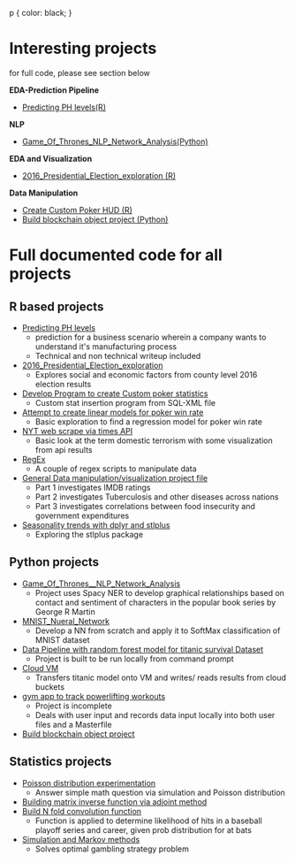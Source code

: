 p {
 color: black;
}

# Interesting projects<br>
for full code, please see section below

**EDA-Prediction Pipeline**
+ [Predicting PH levels(R)](https://rpubs.com/justin_herman_42/497179)

**NLP**
+ [Game_Of_Thrones_NLP_Network_Analysis(Python)](https://nbviewer.jupyter.org/github/justinherman42/Data_Science_Projects/blob/master/Python/Game_Of_Thrones__NLP_Network_Analysis/Game_of_Thrones_NER.ipynb)

**EDA and Visualization**
+ [2016_Presidential_Election_exploration (R)](http://rpubs.com/justin_herman_42/457852)
  
**Data Manipulation**
+ [Create Custom Poker HUD (R)](https://rpubs.com/justin_herman_42/385739)
+ [Build blockchain object project (Python)](https://github.com/justinherman42/Data_Science_Projects/blob/master/Python/Build%20Blockchain/Blockchain.py)

# Full documented code for all projects
## R based projects
  + [Predicting PH levels](https://github.com/justinherman42/Data_Science_Projects/tree/master/R/Predicting_PH_levels) 
    + prediction for a business scenario wherein a company wants to understand it's manufacturing process
    + Technical and non technical writeup included
  + [2016_Presidential_Election_exploration](https://github.com/justinherman42/Data_Science_Projects/tree/master/R/2016_CountyLevel_Election_Data) 
    + Explores social and economic factors from county level 2016 election results
  + [Develop Program to create Custom poker statistics](https://github.com/justinherman42/Data_Science_Projects/tree/master/R/Build_Custom_Poker_Statistics_Software) 
    + Custom stat insertion program from SQL-XML file
  + [Attempt to create linear models for poker win rate](https://github.com/justinherman42/Data_Science_Projects/tree/master/R/Build_Linear_Regression_Model_For_Poker_Winrate) 
    + Basic exploration to find a regression model for poker win rate
  + [NYT web scrape via times API](https://github.com/justinherman42/Data_Science_Projects/tree/master/R/New_York_times_webscrape) 
    + Basic look at the term domestic terrorism with some visualization from api results
  + [RegEx](https://github.com/justinherman42/Data_Science_Projects/tree/master/R/Regex_data_cleanup)
    + A couple of regex scripts to manipulate data 
  + [General Data manipulation/visualization project file](https://github.com/justinherman42/Data_Science_Projects/tree/master/R/General_Data_manipulation)
    + Part 1 investigates IMDB ratings
    + Part 2 investigates Tuberculosis and other diseases across nations
    + Part 3 investigates correlations between food insecurity and government expenditures 
  + [Seasonality trends with dplyr and stlplus](https://github.com/justinherman42/Data_Science_Projects/tree/master/R/Seasonality%20trends%20with%20dplyr%20and%20stlplus)
    + Exploring the stlplus package
 
 ## Python projects
 
  + [Game_Of_Thrones__NLP_Network_Analysis](https://github.com/justinherman42/Data_Science_Projects/blob/master/Python/Game_Of_Thrones__NLP_Network_Analysis/Game_of_Thrones_NER.ipynb) 
    + Project uses Spacy NER to develop graphical relationships based on contact and sentiment of characters in the popular book series by George R Martin
  + [MNIST_Nueral_Network](https://github.com/justinherman42/Data_Science_Projects/tree/master/Python/Mnist_dataset_Neural_Network_from_scratch)
    + Develop a NN from scratch and apply it to SoftMax classification of MNIST dataset
  + [Data Pipeline with random forest model for titanic survival Dataset](https://github.com/justinherman42/Data_Science_Projects/tree/master/Python/Titanic_Survival_Pipeline)
    + Project is built to be run locally from command prompt
  + [Cloud VM](https://github.com/justinherman42/Data_Science_Projects/tree/master/Python/Cloud_VM) 
    + Transfers titanic model onto VM and writes/ reads results from cloud buckets 
  + [gym app to track powerlifting workouts](https://github.com/justinherman42/Data_Science_Projects/tree/master/Python/gym%20app)
      + Project is incomplete  
      + Deals with user input and records data input locally into both user files and a Masterfile
  + [Build blockchain object project](https://github.com/justinherman42/Data_Science_Projects/tree/master/Python/Build%20Blockchain)

## Statistics projects
  + [Poisson distribution experimentation](https://github.com/justinherman42/Data_Science_Projects/tree/master/Math_Statistics/Applying_poisson) 
    + Answer simple math question via simulation and Poisson distribution
  + [Building matrix inverse function via adjoint method](https://github.com/justinherman42/Data_Science_Projects/tree/master/Math_Statistics/Matrix_inverse_function)
  + [Build N fold convolution function](https://github.com/justinherman42/Data_Science_Projects/tree/master/Math_Statistics/Nfold_convolution_function)
    + Function is applied to determine likelihood of hits in a baseball playoff series and career, given prob distribution for at bats
  + [Simulation and Markov methods](https://github.com/justinherman42/Data_Science_Projects/tree/master/Math_Statistics/Simulation_and_Markov)
    + Solves optimal gambling strategy problem
